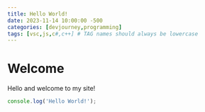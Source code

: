 ```yaml
---
title: Hello World!
date: 2023-11-14 10:00:00 -500
categories: [devjourney,programming]
tags: [vsc,js,c#,c++] # TAG names should always be lowercase
---
```


# Welcome

Hello and welcome to my site!

```javascript
console.log('Hello World!');
```